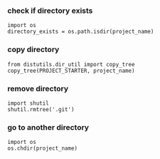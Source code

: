 ### check if directory exists
```
import os
directory_exists = os.path.isdir(project_name)
```

### copy directory
```
from distutils.dir_util import copy_tree
copy_tree(PROJECT_STARTER, project_name)
```

### remove directory
```
import shutil
shutil.rmtree('.git')
```

### go to another directory
```
import os
os.chdir(project_name)
```

